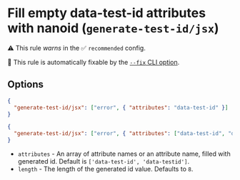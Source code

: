# Fill empty data-test-id attributes with nanoid (`generate-test-id/jsx`)

⚠️ This rule _warns_ in the ✅ `recommended` config.

🔧 This rule is automatically fixable by the [`--fix` CLI option](https://eslint.org/docs/latest/user-guide/command-line-interface#--fix).

<!-- end auto-generated rule header -->

## Options

```json
{
  "generate-test-id/jsx": ["error", { "attributes": "data-test-id" }]
}
```

```json
{
  "generate-test-id/jsx": ["error", { "attributes": ["data-test-id", "data-qa-id"], "length": 16 }]
}
```

- `attributes` - An array of attribute names or an attribute name, filled with generated id. Default is `['data-test-id', 'data-testid']`.
- `length` - The length of the generated id value. Defaults to `8`.
